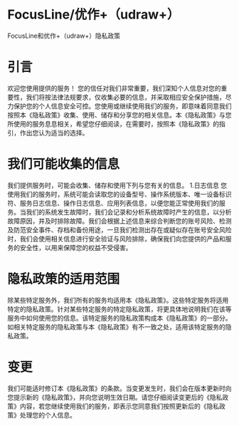 # FocusLine/优作+（udraw+）
FocusLine和优作+（udraw+）隐私政策

# 引言
欢迎您使用提供的服务！
您的信任对我们非常重要，我们深知个人信息对您的重要性，我们将按法律法规要求，仅收集必要的信息，并采取相应安全保护措施，尽力保护您的个人信息安全可控。您使用或继续使用我们的服务，即意味着同意我们按照本《隐私政策》收集、使用、储存和分享您的相关信息。本《隐私政策》与您所使用的服务息息相关，希望您仔细阅读，在需要时，按照本《隐私政策》的指引，作出您认为适当的选择。

# 我们可能收集的信息
我们提供服务时，可能会收集、储存和使用下列与您有关的信息。
1.日志信息
您使用我们的服务时，系统可能会读取您的设备型号、操作系统版本、唯一设备标识符、服务日志信息、操作日志信息、应用列表信息，以便您能正常使用我们的服务。当我们的系统发生故障时，我们会记录和分析系统故障时产生的信息，以分析故障原因，并及时排除故障。我们会根据上述信息来综合判断您的账号风险、检测及防范安全事件、存档和备份用途，一旦我们检测出存在或疑似存在账号安全风险时，我们会使用相关信息进行安全验证与风险排除，确保我们向您提供的产品和服务的安全性，以用来保障您的权益不受侵害。

# 隐私政策的适用范围
除某些特定服务外，我们所有的服务均适用本《隐私政策》。这些特定服务将适用特定的隐私政策。针对某些特定服务的特定隐私政策，将更具体地说明我们在该等服务中如何使用您的信息。该特定服务的隐私政策构成本《隐私政策》的一部分。如相关特定服务的隐私政策与本《隐私政策》有不一致之处，适用该特定服务的隐私政策。

# 变更
我们可能适时修订本《隐私政策》的条款。当变更发生时，我们会在版本更新时向您提示新的《隐私政策》，并向您说明生效日期。请您仔细阅读变更后的《隐私政策》内容，若您继续使用我们的服务，即表示您同意我们按照更新后的《隐私政策》处理您的个人信息。

